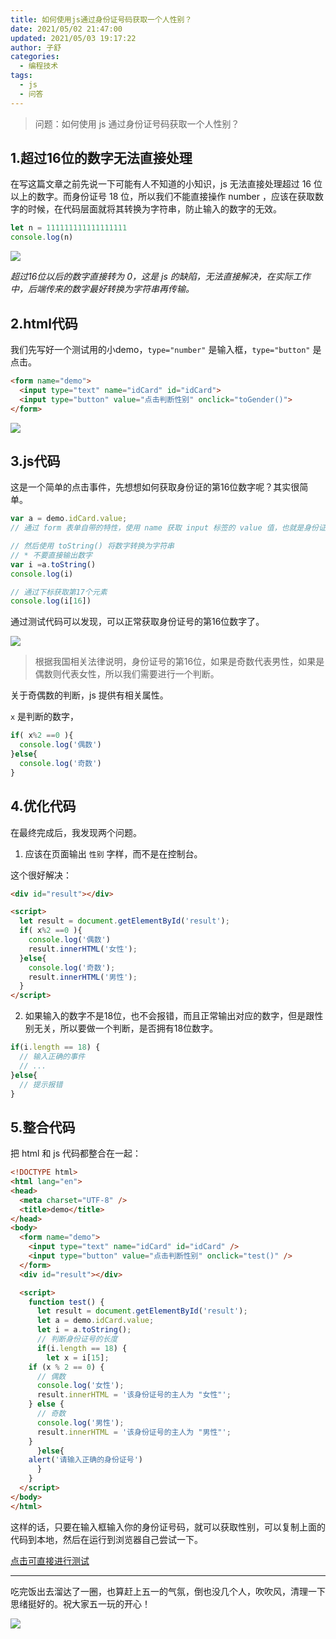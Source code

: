 ```yaml
---
title: 如何使用js通过身份证号码获取一个人性别？
date: 2021/05/02 21:47:00
updated: 2021/05/03 19:17:22
author: 子舒
categories: 
  - 编程技术
tags: 
  - js
  - 问答
---
```



>问题：如何使用 js 通过身份证号码获取一个人性别？

## 1.超过16位的数字无法直接处理

在写这篇文章之前先说一下可能有人不知道的小知识，js 无法直接处理超过 16 位以上的数字。而身份证号 18 位，所以我们不能直接操作 number ，应该在获取数字的时候，在代码层面就将其转换为字符串，防止输入的数字的无效。

```js
let n = 111111111111111111
console.log(n)
```

![](https://cdn.jsdelivr.net/gh/shuxhan/pic-cdn@b328702d5db232398649236b3d9713630bdab624/2021/05/02/a64c65cccc4af2e2d9b8c2d8a7b4fdd6.png)

*超过16位以后的数字直接转为 0，这是 js 的缺陷，无法直接解决，在实际工作中，后端传来的数字最好转换为字符串再传输。*

## 2.html代码

我们先写好一个测试用的小demo，`type="number"` 是输入框，`type="button"` 是点击。

```html
<form name="demo">
  <input type="text" name="idCard" id="idCard">
  <input type="button" value="点击判断性别" onclick="toGender()">
</form>
```

![](https://cdn.jsdelivr.net/gh/shuxhan/pic-cdn@8710c8763406ab7813f767646a3befefb04bd774/2021/05/02/7297063ded0b698fb1090abc31ee38e5.png)


## 3.js代码

这是一个简单的点击事件，先想想如何获取身份证的第16位数字呢？其实很简单。

```js
var a = demo.idCard.value;
// 通过 form 表单自带的特性，使用 name 获取 input 标签的 value 值，也就是身份证号码

// 然后使用 toString() 将数字转换为字符串
// * 不要直接输出数字
var i =a.toString()
console.log(i)

// 通过下标获取第17个元素
console.log(i[16])
```

通过测试代码可以发现，可以正常获取身份证号的第16位数字了。

![](https://cdn.jsdelivr.net/gh/shuxhan/pic-cdn@b0116cf0845f1e3c3816b114e508294e9e1fa979/2021/05/02/444cdc890f3353d82cedcf798cc36d80.png)

>根据我国相关法律说明，身份证号的第16位，如果是奇数代表男性，如果是偶数则代表女性，所以我们需要进行一个判断。

关于奇偶数的判断，js 提供有相关属性。

`x` 是判断的数字，

```js
if( x%2 ==0 ){
  console.log('偶数')   
}else{
  console.log('奇数')
}
```

## 4.优化代码

在最终完成后，我发现两个问题。

1. 应该在页面输出 `性别` 字样，而不是在控制台。

这个很好解决：

```html
<div id="result"></div>

<script>
  let result = document.getElementById('result');	
  if( x%2 ==0 ){
    console.log('偶数')   
    result.innerHTML('女性');
  }else{
    console.log('奇数');
    result.innerHTML('男性');
  }
</script>
```

2. 如果输入的数字不是18位，也不会报错，而且正常输出对应的数字，但是跟性别无关，所以要做一个判断，是否拥有18位数字。

```js
if(i.length == 18) {
  // 输入正确的事件		
  // ...
}else{
  // 提示报错
}
```

## 5.整合代码 

把 html 和 js 代码都整合在一起：

```html
<!DOCTYPE html>
<html lang="en">
<head>
  <meta charset="UTF-8" />
  <title>demo</title>
</head>
<body>
  <form name="demo">
    <input type="text" name="idCard" id="idCard" />
    <input type="button" value="点击判断性别" onclick="test()" />
  </form>
  <div id="result"></div>

  <script>
    function test() {
      let result = document.getElementById('result');
      let a = demo.idCard.value;
      let i = a.toString();
      // 判断身份证号的长度
      if(i.length == 18) {
        let x = i[15];
	if (x % 2 == 0) {
	  // 偶数
	  console.log('女性');
	  result.innerHTML = '该身份证号的主人为 "女性"';
	} else {
	  // 奇数
	  console.log('男性');
	  result.innerHTML = '该身份证号的主人为 "男性"';
	}
      }else{
	alert('请输入正确的身份证号')
      }
    }
  </script>
</body>
</html>
```

这样的话，只要在输入框输入你的身份证号码，就可以获取性别，可以复制上面的代码到本地，然后在运行到浏览器自己尝试一下。

[点击可直接进行测试](https://code.shuxhan.com/20210502.html)

---

吃完饭出去溜达了一圈，也算赶上五一的气氛，倒也没几个人，吹吹风，清理一下思绪挺好的。祝大家五一玩的开心！

![](https://cdn.jsdelivr.net/gh/shuxhan/pic-cdn@38884a22b8f2d0fbd9c50ced027a500a7510c1e1/2021/05/02/964ab2afaaf0828cb5cfbcc1834978f1.png)

